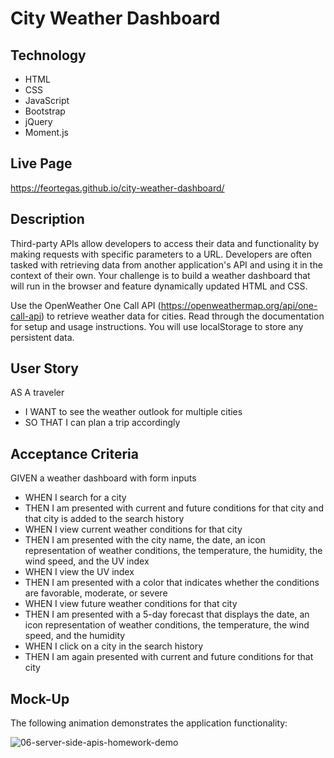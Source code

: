 # City Weather Dashboard

## Technology

- HTML
- CSS
- JavaScript
- Bootstrap
- jQuery
- Moment.js


## Live Page

https://feortegas.github.io/city-weather-dashboard/

## Description

Third-party APIs allow developers to access their data and functionality by making requests with specific parameters to a URL. Developers are often tasked with retrieving data from another application's API and using it in the context of their own. Your challenge is to build a weather dashboard that will run in the browser and feature dynamically updated HTML and CSS.

Use the OpenWeather One Call API (https://openweathermap.org/api/one-call-api) to retrieve weather data for cities. Read through the documentation for setup and usage instructions. You will use localStorage to store any persistent data.

## User Story

AS A traveler
- I WANT to see the weather outlook for multiple cities
- SO THAT I can plan a trip accordingly


## Acceptance Criteria

GIVEN a weather dashboard with form inputs
- WHEN I search for a city
- THEN I am presented with current and future conditions for that city and that city is added to the search history
- WHEN I view current weather conditions for that city
- THEN I am presented with the city name, the date, an icon representation of weather conditions, the temperature, the humidity, the wind speed, and the UV index
- WHEN I view the UV index
- THEN I am presented with a color that indicates whether the conditions are favorable, moderate, or severe
- WHEN I view future weather conditions for that city
- THEN I am presented with a 5-day forecast that displays the date, an icon representation of weather conditions, the temperature, the wind speed, and the humidity
- WHEN I click on a city in the search history
- THEN I am again presented with current and future conditions for that city


## Mock-Up

The following animation demonstrates the application functionality:

![06-server-side-apis-homework-demo](https://user-images.githubusercontent.com/17223625/141518417-a08e8617-8aa8-485f-bc7d-4326308024c9.png)





